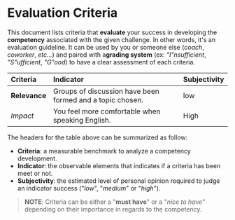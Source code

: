 # Evaluation Criteria

This document lists criteria that **evaluate** your success in developing the **competency** associated with the given challenge. In other words, it's an evaluation guideline. It can be used by you or someone else (_coach_, _coworker_, _etc..._) and paired with a**grading system** (ex: _"I"nsufficient_, _"S"ufficient_, _"G"ood_) to have a clear assessment of each criteria.

| Criteria      | Indicator                                                 | Subjectivity |
|:--------------|:----------------------------------------------------------|:-------------|
| **Relevance** | Groups of discussion have been formed and a topic chosen. | low          |
| _Impact_      | You feel more comfortable when speaking English.          | High         |

The headers for the table above can be summarized as follow:

- **Criteria**: a measurable benchmark to analyze a competency development.
- **Indicator**: the observable elements that indicates if a criteria has been meet or not. 
- **Subjectivity**: the estimated level of personal opinion required to judge an indicator success ("_low_", "_medium_" or "_high_").

> **NOTE**: Criteria can be either a "**must have**" or a "_nice to have_" depending on their importance in regards to the competency.
